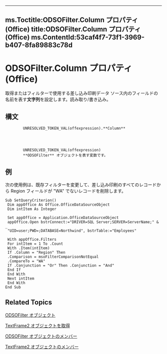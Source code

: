 

---
ms.Toctitle:ODSOFilter.Column プロパティ (Office)
title:ODSOFilter.Column プロパティ (Office)
ms.ContentId:53caf4f7-73f1-3969-b407-8fa89883c78d
---
# ODSOFilter.Column プロパティ (Office)




取得またはフィルターで使用する差し込み印刷データ ソース内のフィールドの名前を表す**文字列**を設定します。読み取り/書き込み。

## 構文

            UNRESOLVED_TOKEN_VAL(offexpression).**Column**




            UNRESOLVED_TOKEN_VAL(offexpression)
            **ODSOFilter** オブジェクトを表す変数です。



## 例
次の使用例は、既存フィルターを変更して、差し込み印刷のすべてのレコードから Region フィールドが "WA" でないレコードを削除します。

```sourcecode
Sub SetQueryCriterion() 
 Dim appOffice As Office.OfficeDataSourceObject 
 Dim intItem As Integer 
 
 Set appOffice = Application.OfficeDataSourceObject 
 appOffice.Open bstrConnect:="DRIVER=SQL Server;SERVER=ServerName;" & _ 
 "UID=user;PWD=;DATABASE=Northwind", bstrTable:="Employees" 
 
 With appOffice.Filters 
 For intItem = 1 To .Count 
 With .Item(intItem) 
 If .Column = "Region" Then 
 .Comparison = msoFilterComparisonNotEqual 
 .CompareTo = "WA" 
 If .Conjunction = "Or" Then .Conjunction = "And" 
 End If 
 End With 
 Next intItem 
 End With 
End Sub
```




## Related Topics

[ODSOFilter オブジェクト](9c1babb7-31af-3c43-47ae-3864f6462c27.md)

[TextFrame2 オブジェクトを取得](d2903007-70d4-0b98-e617-96fb2df26975.md)

[ODSOFilter オブジェクトのメンバー](2c4eeced-e51f-fbf9-65e5-93c06f099d58.md)

[TextFrame2 オブジェクトのメンバー](35130cda-066c-ba5c-b7ec-672c0746ea76.md)




